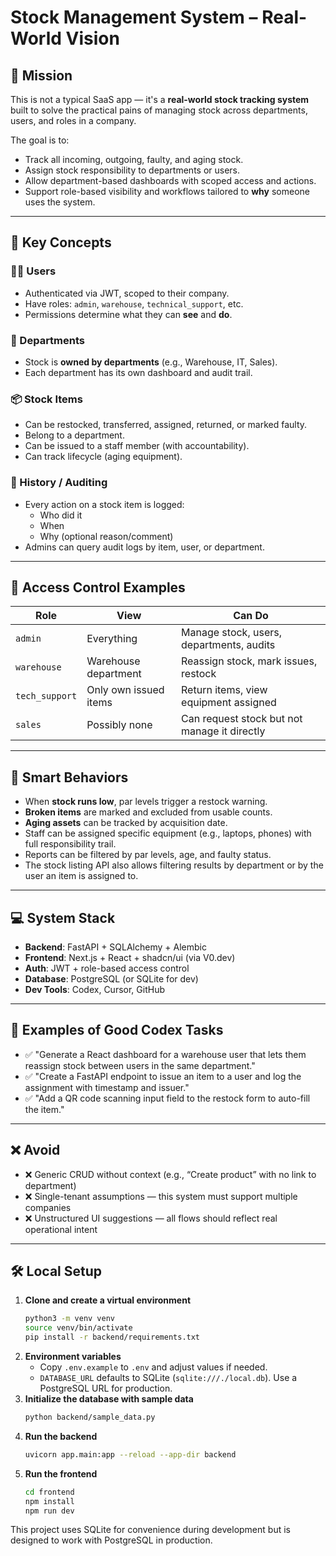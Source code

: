 # Stock Management System – Real-World Vision

## 🧭 Mission
This is not a typical SaaS app — it's a **real-world stock tracking system** built to solve the practical pains of managing stock across departments, users, and roles in a company.

The goal is to:
- Track all incoming, outgoing, faulty, and aging stock.
- Assign stock responsibility to departments or users.
- Allow department-based dashboards with scoped access and actions.
- Support role-based visibility and workflows tailored to **why** someone uses the system.

---

## 🧩 Key Concepts

### 🧑‍💼 Users
- Authenticated via JWT, scoped to their company.
- Have roles: `admin`, `warehouse`, `technical_support`, etc.
- Permissions determine what they can **see** and **do**.

### 🏢 Departments
- Stock is **owned by departments** (e.g., Warehouse, IT, Sales).
- Each department has its own dashboard and audit trail.

### 📦 Stock Items
- Can be restocked, transferred, assigned, returned, or marked faulty.
- Belong to a department.
- Can be issued to a staff member (with accountability).
- Can track lifecycle (aging equipment).

### 📝 History / Auditing
- Every action on a stock item is logged:
  - Who did it
  - When
  - Why (optional reason/comment)
- Admins can query audit logs by item, user, or department.

---

## 🔐 Access Control Examples

| Role           | View                  | Can Do                                             |
|----------------|-----------------------|----------------------------------------------------|
| `admin`        | Everything            | Manage stock, users, departments, audits           |
| `warehouse`    | Warehouse department  | Reassign stock, mark issues, restock               |
| `tech_support` | Only own issued items | Return items, view equipment assigned              |
| `sales`        | Possibly none         | Can request stock but not manage it directly       |

---

## 🧠 Smart Behaviors
- When **stock runs low**, par levels trigger a restock warning.
- **Broken items** are marked and excluded from usable counts.
- **Aging assets** can be tracked by acquisition date.
- Staff can be assigned specific equipment (e.g., laptops, phones) with full responsibility trail.
- Reports can be filtered by par levels, age, and faulty status.
- The stock listing API also allows filtering results by department or by the user an item is assigned to.

---

## 💻 System Stack
- **Backend**: FastAPI + SQLAlchemy + Alembic
- **Frontend**: Next.js + React + shadcn/ui (via V0.dev)
- **Auth**: JWT + role-based access control
- **Database**: PostgreSQL (or SQLite for dev)
- **Dev Tools**: Codex, Cursor, GitHub

---

## 🧪 Examples of Good Codex Tasks
- ✅ "Generate a React dashboard for a warehouse user that lets them reassign stock between users in the same department."
- ✅ "Create a FastAPI endpoint to issue an item to a user and log the assignment with timestamp and issuer."
- ✅ "Add a QR code scanning input field to the restock form to auto-fill the item."

---

## ❌ Avoid
- ❌ Generic CRUD without context (e.g., “Create product” with no link to department)
- ❌ Single-tenant assumptions — this system must support multiple companies
- ❌ Unstructured UI suggestions — all flows should reflect real operational intent

---

## 🛠️ Local Setup

1. **Clone and create a virtual environment**
   ```bash
   python3 -m venv venv
   source venv/bin/activate
   pip install -r backend/requirements.txt
   ```
2. **Environment variables**
   - Copy `.env.example` to `.env` and adjust values if needed.
   - `DATABASE_URL` defaults to SQLite (`sqlite:///./local.db`). Use a PostgreSQL URL for production.
3. **Initialize the database with sample data**
   ```bash
   python backend/sample_data.py
   ```
4. **Run the backend**
   ```bash
   uvicorn app.main:app --reload --app-dir backend
   ```
5. **Run the frontend**
   ```bash
   cd frontend
   npm install
   npm run dev
   ```

This project uses SQLite for convenience during development but is designed to work with PostgreSQL in production.
